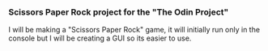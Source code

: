 ### Scissors Paper Rock project for the "The Odin Project"

I will be making a "Scissors Paper Rock" game, it will initially run only in the console but I will be creating a GUI so its easier to use.
